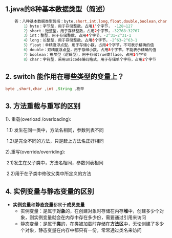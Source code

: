 ## 1.java的8种基本数据类型（简述）

~~~java
	答：八种基本数据类型包括：byte,short,int,long,float,double,boolean,char
        1）byte：字节型，用于存储整数，占用1‘个字节， -128~127
        2）short：短整型，用于存储整数，占用2个字节，-32768~32767
        3）int：整型，用于存储整数，占用4个字节，-2^31~2^31-1
        4）long：长整型，用于存储整数，占用8个字节，-2^63~2^63-1
        5）float：单精度浮点型，用于存储小数，占用4个字节，不可表示精确的值
        6）double：双精度浮点型，用于存储小数，占用8个字节，不能表示精确的值
        7）boolean：布尔型（逻辑型），用于存储true或flase，占用1个字节
        8）char：字符型，采用unicode编码格式，用于存储单个字符，占用2个字节
~~~

## 2. switch 能作用在哪些类型的变量上？

~~~java
byte ,short,char ,int ,String ,枚举
~~~

## 3. 方法重载与重写的区别

1). 重载(overload /overloading):

​	1.1) 发生在同一类中，方法名相同，参数列表不同

​	1.2)是完全不同的方法，只是赶上方法名正好相同

2).重写(override/overriding):

​	2.1)发生在父子类中，方法名相同，参数列表相同

​	2.2)用于在子类中修改父类中所定义的方法

## 4. 实例变量与静态变量的区别

- **实例变量**和**静态变量**都属于**成员变量**
  - 实例变量：是属于**对象**的，在创建对象时存储在内存**堆**中，创建多少个对象，则实例变量就会在内存中存在多少份，需要通过引用来访问
  - 静态变量：是属于**类**的，在类被加载时存储在**方法区**中，无论创建了多少个对象，静态变量在内存中都只有一份，常常通过类名来访问









































